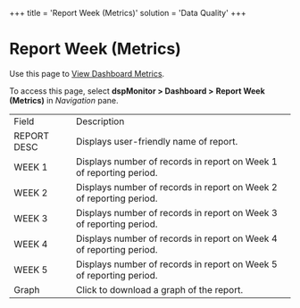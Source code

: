 +++
title = 'Report Week (Metrics)'
solution = 'Data Quality'
+++

# Report Week (Metrics)

<div class="use">

Use this page to [View Dashboard
Metrics](../Use_Cases/View_Dashboard_Metrics).

</div>

To access this page, select <span style="font-weight: bold;">dspMonitor
\> </span>**Dashboard \>** **Report Week (Metrics)**
in *Navigation* pane.

|             |                                                                     |
| ----------- | ------------------------------------------------------------------- |
| Field       | Description                                                         |
| REPORT DESC | Displays user-friendly name of report.                              |
| WEEK 1      | Displays number of records in report on Week 1 of reporting period. |
| WEEK 2      | Displays number of records in report on Week 2 of reporting period. |
| WEEK 3      | Displays number of records in report on Week 3 of reporting period. |
| WEEK 4      | Displays number of records in report on Week 4 of reporting period. |
| WEEK 5      | Displays number of records in report on Week 5 of reporting period. |
| Graph       | Click to download a graph of the report.                            |
